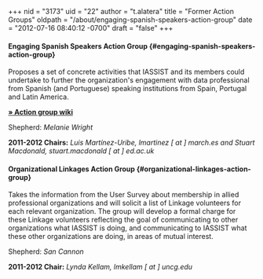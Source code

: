 +++
nid = "3173"
uid = "22"
author = "t.alatera"
title = "Former Action Groups"
oldpath = "/about/engaging-spanish-speakers-action-group"
date = "2012-07-16 08:40:12 -0700"
draft = "false"
+++
#### Engaging Spanish Speakers Action Group {#engaging-spanish-speakers-action-group}
Proposes a set of concrete activities that IASSIST and its members     could undertake to further the organization's engagement with data     professional from Spanish (and Portuguese) speaking institutions     from Spain, Portugal and Latin America.

**[» Action group wiki](http://latinengagementiassist.wiki.zoho.com/HomePage.html)**

Shepherd: *Melanie Wright*

**2011-2012 Chairs:** *Luis Martínez-Uribe, lmartinez [ at ] march.es and Stuart Macdonald, stuart.macdonald [ at ] ed.ac.uk*

#### Organizational Linkages Action Group {#organizational-linkages-action-group}
Takes the information from the User Survey about membership in allied professional organizations and will solicit a list of Linkage volunteers for each relevant organization. The group will develop a formal charge for these Linkage volunteers reflecting the goal of communicating to other organizations what IASSIST is doing, and communicating to IASSIST what these other organizations are doing, in areas of mutual interest.  

Shepherd: *San Cannon*  

**2011-2012 Chair:** *Lynda Kellam, lmkellam [ at ] uncg.edu*
